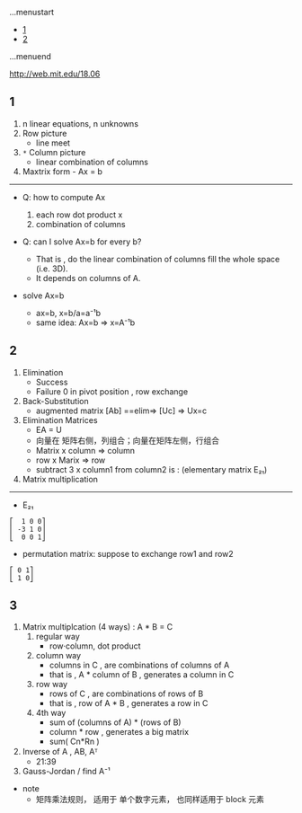 ...menustart

 - [1](#c4ca4238a0b923820dcc509a6f75849b)
 - [2](#c81e728d9d4c2f636f067f89cc14862c)

...menuend


http://web.mit.edu/18.06

<h2 id="c4ca4238a0b923820dcc509a6f75849b"></h2>

## 1

 1. n linear equations, n unknowns
 2. Row picture  
    - line meet
 3. `*` Column picture
    - linear combination of columns
 4.  Maxtrix form
    - Ax = b

--- 
 - Q: how to compute Ax 
    1. each row dot product x 
    2. combination of columns

 - Q: can I solve Ax=b for every b?
    - That is , do the linear combination of columns fill the whole space (i.e. 3D).
    - It depends on columns of A.

 - solve Ax=b
    - ax=b, x=b/a=a⁻¹b
    - same idea: Ax=b => x=A⁻¹b


<h2 id="c81e728d9d4c2f636f067f89cc14862c"></h2>

## 2

 1. Elimination   
    - Success
    - Failure  0 in pivot position , row exchange
 2. Back-Substitution 
    - augmented matrix [Ab] ==elim=> [Uc] => Ux=c
 3. Elimination  Matrices
    - EA = U
    - 向量在 矩阵右侧，列组合；向量在矩阵左侧，行组合
    - Matrix x column => column
    - row x Marix => row 
    - subtract 3 x column1 from column2 is : (elementary matrix E₂₁)
 4. Matrix multiplication

----

 - E₂₁

```
⎡  1 0 0⎤
⎢ -3 1 0⎥
⎣  0 0 1⎦
```

 - permutation matrix: suppose to exchange row1 and row2

```
⎡ 0 1⎤
⎣ 1 0⎦
```

## 3

 1. Matrix multiplcation (4 ways) :  A * B = C
    1. regular way
        - row·column, dot product
    2. column way 
        -  columns in C , are combinations of columns of A 
        - that is , A * column of B ,  generates  a column in C 
    3. row way
        - rows of C , are combinations of rows of B
        - that is , row of A * B , generates a row in C
    4. 4th way
        - sum of (columns of A) * (rows of B) 
        - column * row , generates a big matrix 
        - sum( Cn*Rn ) 
 2. Inverse of A , AB, Aᵀ
    - 21:39
 3. Gauss-Jordan / find A⁻¹


 - note
    - 矩阵乘法规则， 适用于 单个数字元素， 也同样适用于 block 元素
